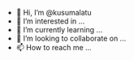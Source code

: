 - 👋 Hi, I’m @kusumalatu
- 👀 I’m interested in ...
- 🌱 I’m currently learning ...
- 💞️ I’m looking to collaborate on ...
- 📫 How to reach me ...

<!---
kusumalatu/kusumalatu is a ✨ special ✨ repository because its `README.md` (this file) appears on your GitHub profile.
You can click the Preview link to take a look at your changes.
--->
